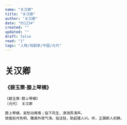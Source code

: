 ```yaml
---
name: "关汉卿"
title: "关汉卿"
author: "关汉卿"
date: "约1234"
created: ""
updated: ""
draft: false
read: "1"
tags: "人物/戏剧家/中国/元代"
---
```


# 关汉卿

### 《碧玉箫·膝上琴横》

```
《碧玉箫·膝上琴横》
〔元代〕 关汉卿

膝上琴横，哀愁动离情；指下风生，潇洒弄清声。
锁窗前月色明，雕阑外夜气清。指法轻，助起骚人兴。听，正漏断人初静。
```
